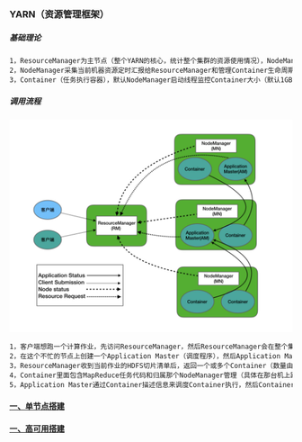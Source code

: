 ### YARN（资源管理框架）

##### 基础理论
```bash
1，ResourceManager为主节点（整个YARN的核心，统计整个集群的资源使用情况），NodeManager（从节点）
2，NodeManager采集当前机器资源定时汇报给ResourceManager和管理Container生命周期（每一DataNode机器上都会有一个NodeManager，它们是一比一的关系）
3，Container（任务执行容器），默认NodeManager启动线程监控Container大小（默认1GB），如果超出申请资源额度则kill掉，Container支持Linux内核的cGroup隔离
```
##### 调用流程
![image](https://github.com/firechiang/hadoop-test/blob/master/yarn/image/1-yarn.png)

```bash
1，客户端想跑一个计算作业，先访问ResourceManager，然后ResourceManager会在整个集群中找一台相对不忙的节点
2，在这个不忙的节点上创建一个Application Master（调度程序），然后Application Master会获取当前作业的HDFS切片清单，然后将清单信息发送给ResourceManager
3，ResourceManager收到当前作业的HDFS切片清单后，返回一个或多个Container（数量由HDFS切片信息决定）
4，Container里面包含MapReduce任务代码和归属那个NodeManager管理（具体在那台机上跑），需要多少资源等相关信息
5，Application Master通过Container描述信息来调度Container执行，然后Container向Application Master汇报作业执行情况
```
#### [一、单节点搭建][1]
#### [一、高可用搭建][2]

[1]: https://github.com/firechiang/hadoop-test/blob/master/yarn/docs/1-setup-single-node.md
[2]: https://github.com/firechiang/hadoop-test/blob/master/yarn/doc/2-setup-cluster-node.md
